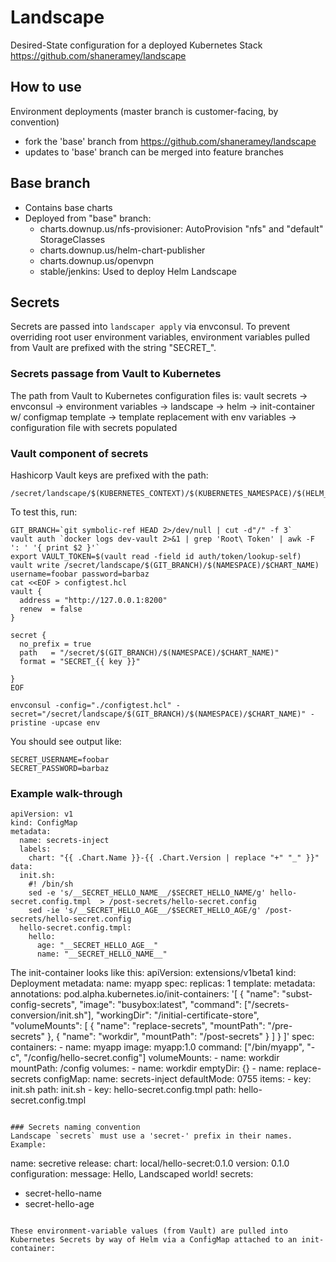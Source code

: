 # Landscape
Desired-State configuration for a deployed Kubernetes Stack
https://github.com/shaneramey/landscape

## How to use
Environment deployments (master branch is customer-facing, by convention)
 - fork the 'base' branch from https://github.com/shaneramey/landscape
 - updates to 'base' branch can be merged into feature branches

## Base branch
 - Contains base charts
 - Deployed from  "base" branch:
    - charts.downup.us/nfs-provisioner: AutoProvision "nfs" and "default" StorageClasses
    - charts.downup.us/helm-chart-publisher
    - charts.downup.us/openvpn
    - stable/jenkins: Used to deploy Helm Landscape

## Secrets
Secrets are passed into `landscaper apply` via envconsul. 
To prevent overriding root user environment variables, environment variables pulled from Vault are prefixed with the string "SECRET_".

### Secrets passage from Vault to Kubernetes
The path from Vault to Kubernetes configuration files is:
vault secrets
    -> envconsul
        -> environment variables
            -> landscape
                -> helm
		            -> init-container w/ configmap template
		                -> template replacement with env variables
		                    -> configuration file with secrets populated

### Vault component of secrets
Hashicorp Vault keys are prefixed with the path:
```
/secret/landscape/$(KUBERNETES_CONTEXT)/$(KUBERNETES_NAMESPACE)/$(HELM_CHARTNAME)/
```

To test this, run:
```
GIT_BRANCH=`git symbolic-ref HEAD 2>/dev/null | cut -d"/" -f 3`
vault auth `docker logs dev-vault 2>&1 | grep 'Root\ Token' | awk -F ': ' '{ print $2 }'`
export VAULT_TOKEN=$(vault read -field id auth/token/lookup-self)
vault write /secret/landscape/$(GIT_BRANCH)/$(NAMESPACE)/$CHART_NAME) username=foobar password=barbaz
cat <<EOF > configtest.hcl
vault {
  address = "http://127.0.0.1:8200"
  renew  = false
}

secret {
  no_prefix = true
  path   = "/secret/$(GIT_BRANCH)/$(NAMESPACE)/$CHART_NAME)"
  format = "SECRET_{{ key }}"

}
EOF

envconsul -config="./configtest.hcl" -secret="/secret/landscape/$(GIT_BRANCH)/$(NAMESPACE)/$CHART_NAME)" -pristine -upcase env
```

You should see output like:
```
SECRET_USERNAME=foobar
SECRET_PASSWORD=barbaz
```

### Example walk-through
```
apiVersion: v1
kind: ConfigMap
metadata:
  name: secrets-inject
  labels:
    chart: "{{ .Chart.Name }}-{{ .Chart.Version | replace "+" "_" }}"
data:
  init.sh:
    #! /bin/sh
    sed -e 's/__SECRET_HELLO_NAME__/$SECRET_HELLO_NAME/g' hello-secret.config.tmpl  > /post-secrets/hello-secret.config
    sed -ie 's/__SECRET_HELLO_AGE__/$SECRET_HELLO_AGE/g' /post-secrets/hello-secret.config
  hello-secret.config.tmpl:
    hello:
      age: "__SECRET_HELLO_AGE__"
      name: "__SECRET_HELLO_NAME__"
```

The init-container looks like this:
apiVersion: extensions/v1beta1
kind: Deployment
metadata:
  name: myapp
spec:
  replicas: 1
  template:
    metadata:
      annotations:
        pod.alpha.kubernetes.io/init-containers: '[
            {
                "name": "subst-config-secrets",
                "image": "busybox:latest",
                "command": ["/secrets-conversion/init.sh"],
                "workingDir": "/initial-certificate-store",
                "volumeMounts": [
                  {
                    "name": "replace-secrets",
                    "mountPath": "/pre-secrets"
                  },
                  {
                    "name": "workdir",
                    "mountPath": "/post-secrets"
                  }
                ]
            }
        ]'
    spec:
      containers:
      - name: myapp
        image: myapp:1.0
        command: ["/bin/myapp", "-c", "/config/hello-secret.config"]
        volumeMounts:
        - name: workdir
          mountPath: /config
      volumes:
        - name: workdir
          emptyDir: {}
        - name: replace-secrets
          configMap:
            name: secrets-inject
            defaultMode: 0755
            items:
            - key: init.sh
              path: init.sh
            - key: hello-secret.config.tmpl
              path: hello-secret.config.tmpl
```

### Secrets naming convention
Landscape `secrets` must use a 'secret-' prefix in their names. Example:
```
name: secretive
release:
  chart: local/hello-secret:0.1.0
  version: 0.1.0
configuration:
  message: Hello, Landscaped world!
secrets:
  - secret-hello-name
  - secret-hello-age
```

These environment-variable values (from Vault) are pulled into Kubernetes Secrets by way of Helm via a ConfigMap attached to an init-container:
